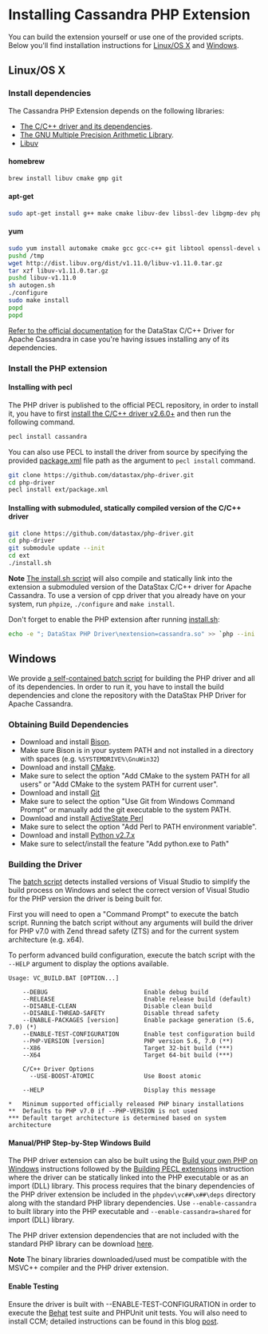 # Installing Cassandra PHP Extension

You can build the extension yourself or use one of the provided scripts. Below
you'll find installation instructions for [Linux/OS X](#linuxos-x) and [Windows](#windows).

## Linux/OS X

### Install dependencies

The Cassandra PHP Extension depends on the following libraries:

* [The C/C++ driver and its dependencies](http://datastax.github.io/cpp-driver/topics/#installation).
* [The GNU Multiple Precision Arithmetic Library](https://gmplib.org/).
* [Libuv](http://libuv.org/)

#### homebrew

```bash
brew install libuv cmake gmp git
```

#### apt-get

```bash
sudo apt-get install g++ make cmake libuv-dev libssl-dev libgmp-dev php5 php5-dev openssl libpcre3-dev git
```

#### yum

```bash
sudo yum install automake cmake gcc gcc-c++ git libtool openssl-devel wget gmp gmp-devel boost php-devel pcre-devel git
pushd /tmp
wget http://dist.libuv.org/dist/v1.11.0/libuv-v1.11.0.tar.gz
tar xzf libuv-v1.11.0.tar.gz
pushd libuv-v1.11.0
sh autogen.sh
./configure
sudo make install
popd
popd
```

[Refer to the official documentation](http://datastax.github.io/cpp-driver/topics/building/)
for the DataStax C/C++ Driver for Apache Cassandra in case you're having issues
installing any of its dependencies.

### Install the PHP extension

#### Installing with pecl

The PHP driver is published to the official PECL repository, in order to install it,
you have to first [install the C/C++ driver v2.6.0+](http://datastax.github.io/cpp-driver/topics/building/)
and then run the following command.

```bash
pecl install cassandra
```

You can also use PECL to install the driver from source by specifying the
provided [package.xml](package.xml) file path as the argument to `pecl install` command.

```bash
git clone https://github.com/datastax/php-driver.git
cd php-driver
pecl install ext/package.xml
```

#### Installing with submoduled, statically compiled version of the C/C++ driver

```bash
git clone https://github.com/datastax/php-driver.git
cd php-driver
git submodule update --init
cd ext
./install.sh
```

**Note** [The install.sh script](install.sh#L25-L35) will also compile and
statically link into the extension a submoduled version of the DataStax C/C++
driver for Apache Cassandra. To use a version of cpp driver that you already
have on your system, run `phpize`, `./configure` and `make install`.

Don't forget to enable the PHP extension after running [install.sh](install.sh):

```bash
echo -e "; DataStax PHP Driver\nextension=cassandra.so" >> `php --ini | grep "Loaded Configuration" | sed -e "s|.*:\s*||"`
```

## Windows

We provide [a self-contained batch script](vc_build.bat) for building the PHP
driver and all of its dependencies. In order to run it, you have to install the
build dependencies and clone the repository with the DataStax PHP Driver for
Apache Cassandra.

### Obtaining Build Dependencies

- Download and install [Bison](http://gnuwin32.sourceforge.net/downlinks/bison.php).
 - Make sure Bison is in your system PATH and not installed in a directory with
   spaces (e.g. `%SYSTEMDRIVE%\GnuWin32`)
- Download and install [CMake](http://www.cmake.org/download).
 - Make sure to select the option "Add CMake to the system PATH for all users"
   or "Add CMake to the system PATH for current user".
- Download and install [Git](http://git-scm.com/download/win)
 - Make sure to select the option "Use Git from Windows Command Prompt" or
   manually add the git executable to the system PATH.
- Download and install [ActiveState Perl](https://www.perl.org/get.html#win32)
 - Make sure to select the option "Add Perl to PATH environment variable".
- Download and install [Python v2.7.x](https://www.python.org/downloads)
 - Make sure to select/install the feature "Add python.exe to Path"

### Building the Driver

The [batch script](vc_build.bat) detects installed versions of Visual Studio to
simplify the build process on Windows and select the correct version of Visual
Studio for the PHP version the driver is being built for.

First you will need to open a "Command Prompt" to execute the batch script.
Running the batch script without any arguments will build the driver for PHP
v7.0 with Zend thread safety (ZTS) and for the current system architecture
(e.g. x64).

To perform advanced build configuration, execute the batch script with the
`--HELP` argument to display the options available.

```dos
Usage: VC_BUILD.BAT [OPTION...]

    --DEBUG                           Enable debug build
    --RELEASE                         Enable release build (default)
    --DISABLE-CLEAN                   Disable clean build
    --DISABLE-THREAD-SAFETY           Disable thread safety
    --ENABLE-PACKAGES [version]       Enable package generation (5.6, 7.0) (*)
    --ENABLE-TEST-CONFIGURATION       Enable test configuration build
    --PHP-VERSION [version]           PHP version 5.6, 7.0 (**)
    --X86                             Target 32-bit build (***)
    --X64                             Target 64-bit build (***)

    C/C++ Driver Options
      --USE-BOOST-ATOMIC              Use Boost atomic

    --HELP                            Display this message

*   Minimum supported officially released PHP binary installations
**  Defaults to PHP v7.0 if --PHP-VERSION is not used
*** Default target architecture is determined based on system architecture
```

#### Manual/PHP Step-by-Step Windows Build

The PHP driver extension can also be built using the
[Build your own PHP on Windows](https://wiki.php.net/internals/windows/stepbystepbuild)
instructions followed by the
[Building PECL extensions](https://wiki.php.net/internals/windows/stepbystepbuild#building_pecl_extensions)
instruction where the driver can be statically linked into the PHP executable
or as an import (DLL) library. This process requires that the binary
dependencies of the PHP driver extension be included in the
`phpdev\vc##\x##\deps` directory along with the standard PHP library
dependencies. Use `--enable-cassandra` to built library into the PHP executable
and `--enable-cassandra=shared` for import (DLL) library.

The PHP driver extension dependencies that are not included with the
standard PHP library can be download [here](http://downloads.datastax.com/cpp-driver/windows/).

**Note** The binary libraries downloaded/used must be compatible with the
MSVC++ compiler and the PHP driver extension.

#### Enable Testing

Ensure the driver is built with --ENABLE-TEST-CONFIGURATION in order to execute
the [Behat](http://www.behat.org) test suite and PHPUnit unit tests. You will
also need to install CCM; detailed instructions can be found in this blog
[post](http://www.datastax.com/dev/blog/ccm-2-0-and-windows).
